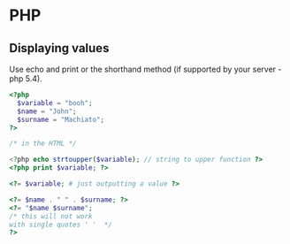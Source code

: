 # PHP


## Displaying values
Use echo and print or the shorthand method (if supported by your server - php 5.4).

```php
<?php
  $variable = "booh";
  $name = "John";
  $surname = "Machiato";
?>

/* in the HTML */

<?php echo strtoupper($variable); // string to upper function ?>
<?php print $variable; ?>

<?= $variable; # just outputting a value ?>

<?= $name . " " . $surname; ?>
<?= "$name $surname";
/* this will not work 
with single quotes ' '  */
?>
```

